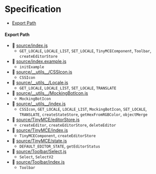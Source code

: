 # Specification

* [Export Path](#export-path)

#### Export Path
+ 📄 [source/index.js](source/index.js)
  - `GET_LOCALE`, `LOCALE_LIST`, `SET_LOCALE`, `TinyMCEComponent`, `Toolbar`, `createEditorStore`
+ 📄 [source/index.example.js](source/index.example.js)
  - `initExample`
+ 📄 [source/\_\_utils\_\_/CSSIcon.js](source/__utils__/CSSIcon.js)
  - `CSSIcon`
+ 📄 [source/\_\_utils\_\_/Locale.js](source/__utils__/Locale.js)
  - `GET_LOCALE`, `LOCALE_LIST`, `SET_LOCALE`, `TRANSLATE`
+ 📄 [source/\_\_utils\_\_/MockingBotIcon.js](source/__utils__/MockingBotIcon.js)
  - `MockingBotIcon`
+ 📄 [source/\_\_utils\_\_/index.js](source/__utils__/index.js)
  - `CSSIcon`, `GET_LOCALE`, `LOCALE_LIST`, `MockingBotIcon`, `SET_LOCALE`, `TRANSLATE`, `createStateStore`, `getHexFromRGBColor`, `objectMerge`
+ 📄 [source/TinyMCE/editorStore.js](source/TinyMCE/editorStore.js)
  - `createEditor`, `createEditorStore`, `deleteEditor`
+ 📄 [source/TinyMCE/index.js](source/TinyMCE/index.js)
  - `TinyMCEComponent`, `createEditorStore`
+ 📄 [source/TinyMCE/state.js](source/TinyMCE/state.js)
  - `DEFAULT_EDITOR_STATE`, `getEditorStatus`
+ 📄 [source/Toolbar/Select.js](source/Toolbar/Select.js)
  - `Select`, `SelectV2`
+ 📄 [source/Toolbar/index.js](source/Toolbar/index.js)
  - `Toolbar`